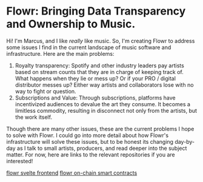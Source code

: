 # Flowr: Bringing Data Transparency and Ownership to Music.
Hi! I'm Marcus, and I like *really* like music. So, I'm creating Flowr to address some issues I find in the current landscape of music software and infrastructure. Here are the main problems:
1. Royalty transparency: Spotify and other industry leaders pay artists based on stream counts that they are in charge of keeping track of. What happens when they lie or mess up? Or if your PRO / digital distributor messes up? Either way artists and collaborators lose with no way to fight or question.
2. Subscriptions and Value: Through subscriptions, platforms have incentivized audiences to devalue the art they consume. It becomes a limitless commodity, resulting in disconnect not only from the artists, but the work itself.

Though there are many other issues, these are the current problems I hope to solve with Flowr. I could go into more detail about how Flowr's infrastructure will solve these issues, but to be honest its changing day-by-day as I talk to small artists, producers, and read deeper into the subject matter. For now, here are links to the relevant repositories if you are interested!

[flowr svelte frontend](https://github.com/marcusnglee/sv-flowr-frontend)
[flowr on-chain smart contracts](https://github.com/marcusnglee/flowr-smart-contract)
